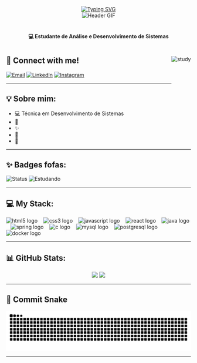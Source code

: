 <div align="center">
  <a href="https://git.io/typing-svg">
    <img src="https://readme-typing-svg.demolab.com?font=Fira+Code&weight=500&size=22&pause=1000&color=FF00F6&center=true&vCenter=true&random=false&width=524&lines=%E2%8A%B9+Welcome+to+my+profile!+%CB%99%E1%B5%95%CB%99+%E2%8A%B9+" alt="Typing SVG">
  </a>
</div>

<div align="center">
  <img src="./src/header-gif.gif" alt="Header GIF" />
</div>

#

<p align="center"><strong>💻 Estudante de Análise e Desenvolvimento de Sistemas</strong></p>

#

<img align="right" alt="study" height="190px" src="./src/study.gif">

## 🌸 Connect with me!

<div align="left">

[![Email](https://img.shields.io/badge/-Email-FF00F6?style=for-the-badge&logo=gmail&logoColor=white)](mailto:isabellascarassatii@gmail.com)
[![LinkedIn](https://img.shields.io/badge/-LinkedIn-FF00F6?style=for-the-badge&logo=linkedin&logoColor=white)](https://www.linkedin.com/in/isabella-dos-anjos/)
[![Instagram](https://img.shields.io/badge/-Instagram-FF00F6?style=for-the-badge&logo=instagram&logoColor=white)](https://www.instagram.com/isabellascarassati/)

</div>

---

## 💡 Sobre mim:

- 💻 Técnica em Desenvolvimento de Sistemas
- 🧠 
- ✨
- 🎯 
- 🌱 

---

## ✨ Badges fofas:

![Status](https://img.shields.io/badge/Dev%20em%20crescimento-%F0%9F%8C%B8-purple?style=flat)
![Estudando](https://img.shields.io/badge/Aprendendo-Java%20%7C%20Spring%20%7C%20React-blueviolet?style=flat)

---

## 💻 My Stack:

<div align="left">
  <img src="https://cdn.jsdelivr.net/gh/devicons/devicon/icons/html5/html5-original.svg" height="25" alt="html5 logo" />
  <img width="8" />
  <img src="https://cdn.jsdelivr.net/gh/devicons/devicon/icons/css3/css3-original.svg" height="25" alt="css3 logo" />
  <img width="8" />
  <img src="https://cdn.jsdelivr.net/gh/devicons/devicon/icons/javascript/javascript-plain.svg" height="25" alt="javascript logo" />
  <img width="8" />
  <img src="https://cdn.jsdelivr.net/gh/devicons/devicon/icons/react/react-original.svg" height="25" alt="react logo" />
  <img width="8" />
  <img src="https://cdn.jsdelivr.net/gh/devicons/devicon/icons/java/java-original.svg" height="25" alt="java logo" />
  <img width="8" />
  <img src="https://cdn.jsdelivr.net/gh/devicons/devicon/icons/spring/spring-original.svg" height="25" alt="spring logo" />
  <img width="8" />
  <img src="https://cdn.jsdelivr.net/gh/devicons/devicon/icons/c/c-original.svg" height="25" alt="c logo" />
  <img width="8" />
  <img src="https://cdn.jsdelivr.net/gh/devicons/devicon/icons/mysql/mysql-original.svg" height="25" alt="mysql logo" />
  <img width="8" />
  <img src="https://cdn.jsdelivr.net/gh/devicons/devicon/icons/postgresql/postgresql-original.svg" height="25" alt="postgresql logo" />
  <img width="8" />
  <img src="https://cdn.jsdelivr.net/gh/devicons/devicon/icons/docker/docker-original.svg" height="25" alt="docker logo" />
</div>

---

## 📊 GitHub Stats:

<div align="center">
  <img height="160em" src="https://github-readme-stats.vercel.app/api?username=isabelladosanjos&show_icons=true&theme=radical"/>
  <img height="160em" src="https://github-readme-stats.vercel.app/api/top-langs/?username=isabelladosanjos&layout=compact&langs_count=7&theme=radical"/>
</div>

---

## 🐍 Commit Snake

<picture align="center">
  <source media="(prefers-color-scheme: dark)" srcset="https://raw.githubusercontent.com/isabelladosanjos/isabelladosanjos/output/github-contribution-grid-snake-dark.svg">
  <source media="(prefers-color-scheme: light)" srcset="https://raw.githubusercontent.com/isabelladosanjos/isabelladosanjos/output/github-contribution-grid-snake.svg">
  <img align="center" alt="github contribution grid snake animation" src="https://raw.githubusercontent.com/isabelladosanjos/isabelladosanjos/output/github-contribution-grid-snake.svg">
</picture>

---

